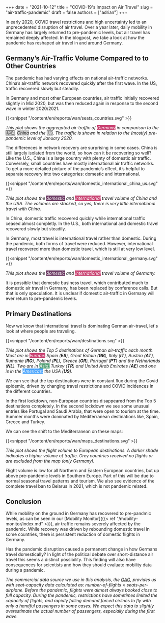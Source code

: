 +++
date = "2021-10-12"
title = "COVID-19's Impact on Air Travel"
slug = "air-traffic-pandemic"
draft = false
authors = ["adrian"]
+++

In early 2020, COVID travel restrictions and high uncertainty led to an unprecedented disruption of air travel. Over a year later, daily mobility in Germany has largely returned to pre-pandemic levels, but air travel has remained deeply affected. In the blogpost, we take a look at how the pandemic has reshaped air travel in and around Germany.

## Germany’s Air-Traffic Volume Compared to to Other Countries

The pandemic has had varying effects on national air-traffic networks. China’s air-traffic network recovered quickly after the first wave. In the US, traffic recovered slowly but steadily.

In Germany and most other European countries, air traffic initially recovered slightly in Mid 2020, but was then reduced again in response to the second wave in winter 2020/2021.

{{<snippet "/content/en/reports/wan/seats_countries.svg" >}}

_This plot shows the aggregated air-traffic of <mark style="background-color: #bd1550; opacity: 0.8; color: #fff">Germany</mark> in comparison to the <mark style="background-color: #666; opacity: 0.8; color: #fff">USA</mark>, <mark style="background-color: #bbb; opacity: 0.8; color: #000">China</mark> and the <mark style="background-color: #888; opacity: 0.8; color: #fff">UK</mark>. The traffic is shown in relation to the (mostly) pre-pandemic level of January 2020._

The differences in network recovery are surprising in some cases. China is still largely isolated from the world, so how can it be recovering so well? Like the U.S., China is a large country with plenty of domestic air traffic. Conversely, small countries have mostly international air traffic networks. To get a more detailed picture of the pandemic’s effect, it’s helpful to separate recovery into two categories: domestic and international.

{{<snippet "/content/en/reports/wan/domestic_international_china_us.svg" >}}

_This plot shows the <mark style="background-color: #490a3d; opacity: 0.8; color: #fff">domestic</mark> and <mark style="background-color: #bd1550; opacity: 0.8; color: #fff">international</mark> travel volume of China and the USA. The volumes are stacked, so yes, there is very little international travel with China._

In China, domestic traffic recovered quickly while international traffic ceased almost completly. In the U.S., both international and domestic travel recovered slowly but steadily.

In Germany, most travel is international travel rather than domestic. During the pandemic, both forms of travel were reduced. However, international travel recovered more than domestic travel, which is still at very low level.

{{<snippet "/content/en/reports/wan/domestic_international_germany.svg" >}}

_This plot shows the <mark style="background-color: #490a3d; opacity: 0.8; color: #fff">domestic</mark> and <mark style="background-color: #bd1550; opacity: 0.8; color: #fff">international</mark> travel volume of Germany._

It is possible that domestic business travel, which contributed much to domestic air travel in Germany, has been replaced by conference calls. But that is only speculation. It is unclear if domestic air-traffic in Germany will ever return to pre-pandemic levels.

## Primary Destinations

Now we know that international travel is dominating German air-travel, let's look at where people are traveling.

{{<snippet "/content/en/reports/wan/destinations.svg" >}}

_This plot shows the Top 5 destinations of German air-traffic each month. Most are in <mark style="background-color: #bd1550; opacity: 0.8; color: #fff">Europe:</mark> Spain (**ES**), Great Britain (**GB**), Italy (**IT**), Austria (**AT**), Rumania (**RO**), Poland (**PL**), Greece (**GR**), Portugal (**PT**) and the Netherlands (**NL**).
Two are in <mark style="background-color: seagreen; opacity: 0.8; color: #fff">Asia:</mark> Turkey (**TR**) and United Arab Emirates (**AE**) and one is in the
<mark style="background-color: dodgerblue; opacity: 0.8; color: #fff">Americas:</mark> the USA (**US**)._

We can see that the top destinations were in constant flux during the Covid epidemic, driven by changing travel restrictions and COVID incidences in the different countries.

In the first lockdown, non-European countries disappeared from the Top 5 destinations completely. In the second lockdown we see some unusual entries like Portugal and Saudi Arabia, that were open to tourism at the time. Summer months were dominated by Mediterranean destinations like, Spain, Greece and Turkey.

We can see the shift to the Mediterranean on these maps:

{{<snippet "/content/en/reports/wan/maps_destinations.svg" >}}

_This plot shows the flight volume to European destinations. A darker shade indicates a higher volume of traffic. Grey countries received no flights or are excluded from the map (only Germany)._

Flight volume is low for all Northern and Eastern European countries, but up above pre-pandemic levels in Southern Europe. Part of this will be due to normal seasonal travel patterns and tourism. We also see evidence of the complete travel ban to Belarus in 2021, which is not pandemic related.

## Conclusion

While mobility on the ground in Germany has recovered to pre-pandmic levels, as can be seen in our [Mobility Monitor]({{< ref "/mobility-monitor/index.md" >}}), air traffic remains severely affected by the pandemic. While recovery was driven by rebounding domestic travel in some countries, there is persistent reduction of domestic flights in Germany.

Has the pandemic disruption caused a permanent change in how Germans travel domestically? In light of the political debate over short-distance air travel this seems a distinct possibility. This finding will also have consequences for scientists and how they should evaluate mobility data during a pandemic.

_The commercial data source we use in this analysis, the [OAG](https://www.oag.com/), provides us with seat-capacity data calculated as: number-of-flights × seats-per-airplane. Before the pandemic, flights were almost always booked close to full capacity. During the pandemic, restrictions have sometimes limited the capacity of flights, and rapidly falling demand forced airlines to fly with only a handful passengers in some cases. We expect this data to slightly overestimate the actual number of passengers, especially during the first wave._
